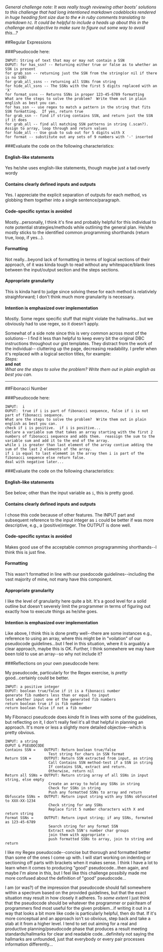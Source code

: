 *General challenge note: It was really tough reviewing other boots' solutions to this challenge that had long intentioned markdown codeblocks rendered in huge heading font size due to the `#` in ruby comments translating to markdown `h1`. It could be helpful to include a heads up about this in the challenge and objective to make sure to figure out some way to avoid this...?*

##Regular Expressions

###Pseudocode here:

	INPUT: String of text that may or may not contain a SSN 
	OUPUT: for has_ssn? -- Returning either true or false as to whether an SSN is present
	for grab_ssn -- returning just the SSN from the string(or nil if there is no SSN)
	for grab_all_ssns -- returning all SSNs from string
	for hide_all_ssns -- The SSNs with the first 5 digits replaced with an 'X'
	for format_ssns -- Returns SSNs in proper 123-45-6789 formatting
	What are the steps to solve the problem?  Write them out in plain english as best you can.
	for has_ssn -- use regex to match a pattern in the string that fits SSN formatting.  If yes, return true
	for grab_ssn -- find if string contains SSN, and return just the SSN if it does
	for grab_all -- find all matching SSN patterns in string (.scan?).  Assign to array, loop through and return values
	for hide_all -- Use gsub to sub out for 5 digits with X
	for format -- substitute out any sets of 9 numbers with '-' inserted
 
###Evaluate the code on the following characteristics:

#### English-like statements
Yes he/she uses english-like statements, though maybe just a tad overly wordy   

#### Contains clearly defined inputs and outputs
Yes. I appreciate the explicit separation of outputs for each method, vs globbing them together into a single sentence/paragraph.

#### Code-specific syntax is avoided
Mostly...personally, I think it's fine and probably helpful for this individual to note potential strategies/methods while outlining the general plan. He/she mostly sticks to the identified common programming shorthands (return true, loop, if yes...). 

#### Formatting 
Not really...beyond lack of formatting in terms of logical sections of their approach, of it was kinda tough to read without any whitespace/blank lines between the input/output section and the steps sections.

#### Appropriate granularity 

This is kinda hard to judge since solving these for each method is relativlely straighforward; I don't think much more granularity is necessary.

#### Intention is emphasized over implementation
Mostly. Some regex specific stuff that might violate the hallmarks...but we obviously had to use regex, so it doesn't apply.

Somewhat of a side note since this is very common across most of the solutions-- I find it less than helpful to keep every bit the original DBC instructions throughout our gist templates. They distract from the work of the individual-- cluttering up the page, decreasing readability. I prefer when it's replaced with a logical section titles, for example:<br />
*Steps:* <br/>
**and not**<br/>
*What are the steps to solve the problem?  Write them out in plain english as best you can.*

***
##Fibonacci Number

###Pseudocode here:

	INPUT:  i
	OUPUT:  true if i is part of fibonacci sequence, false if i is not part of fibonacci sequence.
	What are the steps to solve the problem?  Write them out in plain english as best you can.
	check if i is positive.  if i is positive...
	declare a variable sum that takes an array starting with the first 2 numbers of fibonacci sequence and adds them.  reassign the sum to the variable sum and add it to the end of the array.
	while i is greater than last element of the array contiue adding the sum of the last 2 elements of the array.
	if i is equal to last elememt in the array then i is part of the fibonacci sequence else return false.
	deal with negative later...
 
###Evaluate the code on the following characteristics:

#### English-like statements
See below; other than the input variable as `i`, this is pretty good. 

#### Contains clearly defined inputs and outputs
I chose this code because of other features. The INPUT part and subsequent reference to the input integer as `i` could be better if was more descriptive, e.g., a (positive)integer. The OUTPUT is done well. 

#### Code-specific syntax is avoided
Makes good use of the acceptable common progragramming shorthands--I think this is just fine.

#### Formatting 
This wasn't formatted in line with our psedocode guidelines--including the vast majority of mine, not many have this component.
#### Appropriate granularity 
I like the level of granularity here quite a bit. It's a good level for a solid outline but doesn't severely limit the programmer in terms of figuring out exactly how to execute things as he/she goes. 

#### Intention is emphasized over implementation
Like above, I think this is done pretty well--there are some instances e.g., reference to using an array, where this might be in "voilation" of our pseudocode guidelines...but I feel in this situation, where it is arguably a clear approach, maybe this is OK. Further, I think somewhere we may have been told to use an array--so why not include it?


###Reflections on your own pseudocode here:

My pseudocode, particularly for the Regex exercise, is *pretty* good...certainly could be better. 


	 
	INPUT: a positive integer
	OUPUT: boolean true/false if it is a fibonacci number
	generate fib numbers less than or equal to input
	test whether input one of the generated fib numbers
	return boolean true if is fib number
	return boolean false if not a fib number

My Fibonacci pseudcode does *kinda* fit in lines with some of the guidelines, but reflecting on it, I don't really feel it's all that helpful in planning an approach. It's more or less a slightly more detailed objective--which is pretty obvious. 

	INPUT: a string
	OUPUT & PSEUDOCODE
	Contains SSN =    OUTPUT: Return boolean true/false
	                    Test string for chars in SSN format
	Return SSN =      OUTPUT: Return SSN extracted from input, as string
	                    Call Contains SSN method-test if a SSN in string
	                    If contains SSN, extract and return.
	                    Otherwise, return nil
	Return all SSNs = OUTPUT: Return string array of all SSNs in input string, else empty
	                    Create an array to hold any SSNs in string
	                    Check for SSNs in string
	                    Push any formatted SSNs to array and return
	Obfuscate SSNs =  OUTPUT: Return input string with any SSNs obfuscated to XXX-XX-1234
	                    Check string for any SSNs
	                    Replace first 5 number characters with X and return string
	Format SSNs =     OUTPUT: Return input string; if any SSNs, formated as 123-45-6789
	                    Search string for any format SSN
	                    Extract each SSN's number char groups
	                    join them with appropriate -
	                    push formatted SSNs to array, join to string and return


I like my Regex pseudocode--concise but thorough and formatted better than some of the ones I come up with. I will start working on indenting or sectioning off parts with brackets when it makes sense. I think I have a lot to learn when it comes to producing "good" pseudocode...then again, and maybe I'm alone in this, but I feel like this challenge possibily made me more confused about the definition of "good" pseudocode...

I am (or was?) of the impression that pseudocode should fall somewhere within a spectrum based on the provided guidelines, but that the exact situation may result in how closely it adheres. To *some extent* I just think that the pseudocode should be whatever the programmer or pair/team of programmers find most useful for the given problem...if writing it out in a way that looks a bit more like code is particularly helpful, then do that. If it's more conceptual and an approach isn't so obvious, step back and take a stab at it from a higher level. I tend to set out aiming for a real and productive planning/pseudocode phase that produces a result meeting standards/hallmarks for clear and readable code...definitely not saying the hallmarks are unfounded, just that everybody or every pair processes information differently...


